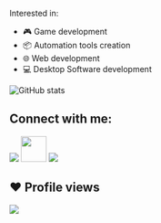 <p dir="auto">Interested in:</p>

<ul dir="auto">
<li><g-emoji class="g-emoji" alias="video_game" fallback-src="https://github.githubassets.com/images/icons/emoji/unicode/1f3ae.png">
  🎮
  </g-emoji> 
  Game development
</li>
  
<li><g-emoji class="g-emoji" alias="package" fallback-src="https://github.githubassets.com/images/icons/emoji/unicode/1f4e6.png">
  📦
  </g-emoji> 
  Automation tools creation
</li>
  
<li><g-emoji class="g-emoji" alias="computer" fallback-src="https://github.githubassets.com/images/icons/emoji/unicode/1f4bb.png">
  🌐
  </g-emoji> 
  Web development 
 </li>
  
<li><g-emoji class="g-emoji" alias="computer" fallback-src="https://github.githubassets.com/images/icons/emoji/unicode/1f4bb.png">
  💻
  </g-emoji> 
  Desktop Software development
 </li>
 
</ul>

![GitHub stats](https://github-readme-stats.vercel.app/api?username=MuhammedKAldin&show_icons=true&theme=tokyonight&count_private=true)

## Connect with me:
<p align="left">

<a href = "https://www.linkedin.com/in/mohamed-kamal-117026221/"><img src="https://img.icons8.com/fluent/48/000000/linkedin.png"/></a>
<a href = "https://www.artstation.com/substanceshift"><img width="45px" src="https://cdn.iconscout.com/icon/free/png-128/artstation-3521283-2944702.png"/></a>
<a href = "https://www.youtube.com/channel/UCTshwAMQrIRTUQvuhfKjZxA/videos"><img src="https://img.icons8.com/color/48/000000/youtube-play.png"/></a>

</p>

## ❤ Profile views
<a href="https://github.com/Meghna-DAS/github-profile-views-counter">
    <img src="https://komarev.com/ghpvc/?username=MuhammedKAldin">
</a>
<!-- <a href="https://github.com/MuhammedKAldin?tab=followers"><img src="https://img.shields.io/github/followers/MuhammedKAldin?label=Followers&style=social" alt="GitHub Badge"></a> -->

<!---
MuhammedKAldin/MuhammedKAldin is a ✨ special ✨ repository because its `README.md` (this file) appears on your GitHub profile.
You can click the Preview link to take a look at your changes.
--->
